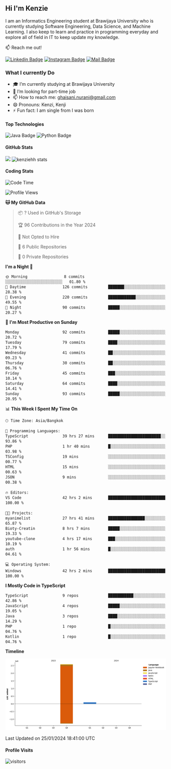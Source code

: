 ## Hi I'm Kenzie

I am an Informatics Engineering student at Brawijaya University who is currently studying Software Engineering, Data Science, and Machine Learning. I also keep to learn and practice in programming everyday and explore all of field in IT to keep update my knowledge.

:mailbox: Reach me out!

[![Linkedin Badge](https://img.shields.io/badge/-Kenzie_Taqiyassar-0e76a8?style=flat&labelColor=0e76a8&logo=linkedin&logoColor=white)](https://www.linkedin.com/in/kenzie-taqiyassar-37458b1aa/) 
[![Instagram Badge](https://img.shields.io/badge/-@__kenziehh_-e84393?style=flat&labelColor=e84393&logo=instagram&logoColor=white)](https://www.instagram.com/_kenziehh/) 
[![Mail Badge](https://img.shields.io/badge/-ghaisani.nurani-c0392b?style=flat&labelColor=c0392b&logo=gmail&logoColor=white)](mailto:ghaisani.nurani@gmail.com)

### What I currently Do

- 🎓 I’m currently studying at Brawijaya University
- 💼 I’m looking for part-time job
- 📫 How to reach me: ghaisani.nurani@gmail.com
- 😄 Pronouns: Kenzi, Kenji
- ⚡ Fun fact: I am single from I was born

#### Top Technologies
![Java Badge](https://img.shields.io/badge/Java-%23FF0000?style=for-the-badge&logo=coffee&logoColor=white&labelColor=red)
![Python Badge](https://img.shields.io/badge/Python-%230492C2?style=for-the-badge&logo=python&labelColor=black)

#### GitHub Stats
<img src="https://github-readme-stats.vercel.app/api?username=kenziehh"/>
<img src="https://github-readme-stats-xi-nine-74.vercel.app/api/top-langs/?username=kenziehh&hide_border=false&include_all_commits=true&count_private=true&layout=compact" alt="kenziehh stats"/>


#### Coding Stats
<!--START_SECTION:waka-->
![Code Time](http://img.shields.io/badge/Code%20Time-147%20hrs%2029%20mins-blue)

![Profile Views](http://img.shields.io/badge/Profile%20Views-10-blue)

**🐱 My GitHub Data** 

> 📦 ? Used in GitHub's Storage 
 > 
> 🏆 96 Contributions in the Year 2024
 > 
> 🚫 Not Opted to Hire
 > 
> 📜 6 Public Repositories 
 > 
> 🔑 0 Private Repositories 
 > 
**I'm a Night 🦉** 

```text
🌞 Morning                8 commits           ░░░░░░░░░░░░░░░░░░░░░░░░░   01.80 % 
🌆 Daytime                126 commits         ███████░░░░░░░░░░░░░░░░░░   28.38 % 
🌃 Evening                220 commits         ████████████░░░░░░░░░░░░░   49.55 % 
🌙 Night                  90 commits          █████░░░░░░░░░░░░░░░░░░░░   20.27 % 
```
📅 **I'm Most Productive on Sunday** 

```text
Monday                   92 commits          █████░░░░░░░░░░░░░░░░░░░░   20.72 % 
Tuesday                  79 commits          ████░░░░░░░░░░░░░░░░░░░░░   17.79 % 
Wednesday                41 commits          ██░░░░░░░░░░░░░░░░░░░░░░░   09.23 % 
Thursday                 30 commits          ██░░░░░░░░░░░░░░░░░░░░░░░   06.76 % 
Friday                   45 commits          ███░░░░░░░░░░░░░░░░░░░░░░   10.14 % 
Saturday                 64 commits          ████░░░░░░░░░░░░░░░░░░░░░   14.41 % 
Sunday                   93 commits          █████░░░░░░░░░░░░░░░░░░░░   20.95 % 
```


📊 **This Week I Spent My Time On** 

```text
🕑︎ Time Zone: Asia/Bangkok

💬 Programming Languages: 
TypeScript               39 hrs 27 mins      ███████████████████████░░   93.86 % 
PHP                      1 hr 40 mins        █░░░░░░░░░░░░░░░░░░░░░░░░   03.98 % 
TSConfig                 19 mins             ░░░░░░░░░░░░░░░░░░░░░░░░░   00.77 % 
HTML                     15 mins             ░░░░░░░░░░░░░░░░░░░░░░░░░   00.63 % 
JSON                     9 mins              ░░░░░░░░░░░░░░░░░░░░░░░░░   00.38 % 

🔥 Editors: 
VS Code                  42 hrs 2 mins       █████████████████████████   100.00 % 

🐱‍💻 Projects: 
myanimelist              27 hrs 41 mins      ████████████████░░░░░░░░░   65.87 % 
Bioty-Creatin            8 hrs 7 mins        █████░░░░░░░░░░░░░░░░░░░░   19.33 % 
youtube-clone            4 hrs 17 mins       ███░░░░░░░░░░░░░░░░░░░░░░   10.19 % 
auth                     1 hr 56 mins        █░░░░░░░░░░░░░░░░░░░░░░░░   04.61 % 

💻 Operating System: 
Windows                  42 hrs 2 mins       █████████████████████████   100.00 % 
```

**I Mostly Code in TypeScript** 

```text
TypeScript               9 repos             ███████████░░░░░░░░░░░░░░   42.86 % 
JavaScript               4 repos             █████░░░░░░░░░░░░░░░░░░░░   19.05 % 
Java                     3 repos             ████░░░░░░░░░░░░░░░░░░░░░   14.29 % 
PHP                      1 repo              █░░░░░░░░░░░░░░░░░░░░░░░░   04.76 % 
Kotlin                   1 repo              █░░░░░░░░░░░░░░░░░░░░░░░░   04.76 % 
```



**Timeline**

![Lines of Code chart](https://raw.githubusercontent.com/kenziehh/kenziehh/master/assets/bar_graph.png)


 Last Updated on 25/01/2024 18:41:00 UTC
<!--END_SECTION:waka-->


#### Profile Visits

![visitors](https://visitor-badge.glitch.me/badge?page_id=kenziehh.kenziehh)





